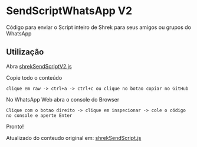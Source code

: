 # SendScriptWhatsApp V2 

Código para enviar o Script inteiro de Shrek para seus amigos ou grupos do WhatsApp

## Utilização

Abra [shrekSendScriptV2.js](https://github.com/alestanalves/SendScriptWhatsAppV2/blob/main/SendScriptWhatsAppV2.js)

Copie todo o conteúdo 

``clique em raw -> ctrl+a -> ctrl+c ou clique no botao copiar no GitHub``

No WhatsApp Web abra o console do Browser

``Clique com o botao direito -> clique em inspecionar -> cole o código no console e aperte Enter``

Pronto!

Atualizado do conteudo original em: [shrekSendScript.js](https://github.com/Matt-Fontes/SendScriptWhatsApp)
